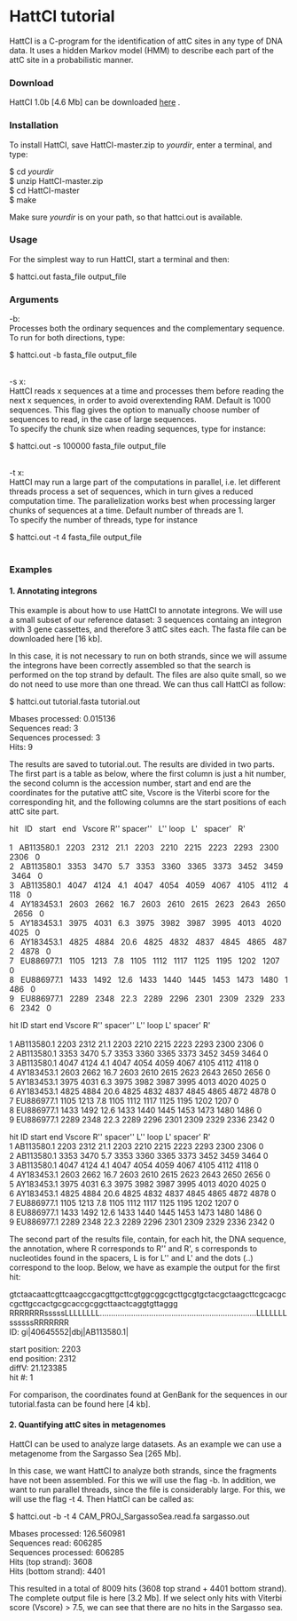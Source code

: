 HattCI tutorial
====

HattCI is a C-program for the identification of attC sites in any type of DNA data. It uses a hidden Markov model (HMM) to describe each part of the attC site in a probabilistic manner.

### Download

HattCI 1.0b [4.6 Mb] can be downloaded [here](https://github.com/maribuon/HattCI/archive/master.zip "Download HattCI 1.0b") .

### Installation

To install HattCI, save HattCI-master.zip to *yourdir*, enter a terminal, and type:

 $ cd *yourdir* <br>
 $ unzip HattCI-master.zip <br>
 $ cd HattCI-master<br>
 $ make<br>

Make sure *yourdir* is on your path, so that hattci.out is available.

### Usage

For the simplest way to run HattCI, start a terminal and then: <br>

$ hattci.out fasta_file output_file

### Arguments

-b: <br>
Processes both the ordinary sequences and the complementary sequence. <br>
To run for both directions, type:

$ hattci.out -b fasta_file  output_file<br><br>

-s x: <br>
HattCI reads x sequences at a time and processes them before reading the next x sequences, in order to avoid overextending RAM. Default is 1000 sequences. This flag gives the option to manually choose number of sequences to read, in the case of large sequences. <br>
To specify the chunk size when reading sequences, type for instance: 

 $ hattci.out -s 100000  fasta_file  output_file <br><br>

-t x:<br>
HattCI may run a large part of the computations in parallel, i.e. let different threads process a set of sequences, which in turn gives a reduced computation time. The parallelization works best when processing larger chunks of sequences at a time. Default number of threads are 1.<br>
To specify the number of threads, type for instance

$ hattci.out -t 4  fasta_file  output_file<br><br>

### Examples

#### 1. Annotating integrons

This example is about how to use HattCI to annotate integrons. We will use a small subset of our reference dataset: 3 sequences containg an integron with 3 gene cassettes, and therefore 3 attC sites each. The fasta file can be downloaded here [16 kb].

In this case, it is not necessary to run on both strands, since we will assume the integrons have been correctly assembled so that the search is performed on the top strand by default. The files are also quite small, so we do not need to use more than one thread. We can thus call HattCI as follow:

$ hattci.out  tutorial.fasta   tutorial.out

Mbases processed: 0.015136<br>
Sequences read: 3 <br>
Sequences processed: 3 <br>
Hits: 9 <br>

The results are saved to tutorial.out. The results are divided in two parts. The first part is a table as below, where the first column is just a hit number, the second column is the accession number, start and end are the coordinates for the putative attC site, Vscore is the Viterbi score for the corresponding hit, and the following columns are the start positions of each attC site part. <br>

hit&nbsp;&nbsp;&nbsp;ID&nbsp;&nbsp;&nbsp;start&nbsp;&nbsp;&nbsp;end&nbsp;&nbsp;&nbsp;Vscore	R''	spacer''&nbsp;&nbsp;&nbsp;L''	loop&nbsp;&nbsp;&nbsp;L'&nbsp;&nbsp;&nbsp;spacer'&nbsp;&nbsp;&nbsp;R' <br>	
1&nbsp;&nbsp;&nbsp;AB113580.1&nbsp;&nbsp;&nbsp;2203&nbsp;&nbsp;&nbsp;2312&nbsp;&nbsp;&nbsp;21.1&nbsp;&nbsp;&nbsp;2203&nbsp;&nbsp;&nbsp;2210&nbsp;&nbsp;&nbsp;2215&nbsp;&nbsp;&nbsp;2223&nbsp;&nbsp;&nbsp;2293&nbsp;&nbsp;&nbsp;2300&nbsp;&nbsp;&nbsp;2306&nbsp;&nbsp;&nbsp;0<br>
2&nbsp;&nbsp;&nbsp;AB113580.1&nbsp;&nbsp;&nbsp;3353&nbsp;&nbsp;&nbsp;3470&nbsp;&nbsp;&nbsp;5.7&nbsp;&nbsp;&nbsp;3353&nbsp;&nbsp;&nbsp;3360&nbsp;&nbsp;&nbsp;3365&nbsp;&nbsp;&nbsp;3373&nbsp;&nbsp;&nbsp;3452&nbsp;&nbsp;&nbsp;3459&nbsp;&nbsp;&nbsp;3464&nbsp;&nbsp;&nbsp;0<br>
3&nbsp;&nbsp;&nbsp;AB113580.1&nbsp;&nbsp;&nbsp;4047&nbsp;&nbsp;&nbsp;4124&nbsp;&nbsp;&nbsp;4.1&nbsp;&nbsp;&nbsp;4047&nbsp;&nbsp;&nbsp;4054&nbsp;&nbsp;&nbsp;4059&nbsp;&nbsp;&nbsp;4067&nbsp;&nbsp;&nbsp;4105&nbsp;&nbsp;&nbsp;4112&nbsp;&nbsp;&nbsp;4118&nbsp;&nbsp;&nbsp;0<br>
4&nbsp;&nbsp;&nbsp;AY183453.1&nbsp;&nbsp;&nbsp;2603&nbsp;&nbsp;&nbsp;2662&nbsp;&nbsp;&nbsp;16.7&nbsp;&nbsp;&nbsp;2603&nbsp;&nbsp;&nbsp;2610&nbsp;&nbsp;&nbsp;2615&nbsp;&nbsp;&nbsp;2623&nbsp;&nbsp;&nbsp;2643&nbsp;&nbsp;&nbsp;2650&nbsp;&nbsp;&nbsp;2656&nbsp;&nbsp;&nbsp;0<br>
5&nbsp;&nbsp;&nbsp;AY183453.1&nbsp;&nbsp;&nbsp;3975&nbsp;&nbsp;&nbsp;4031&nbsp;&nbsp;&nbsp;6.3&nbsp;&nbsp;&nbsp;3975&nbsp;&nbsp;&nbsp;3982&nbsp;&nbsp;&nbsp;3987&nbsp;&nbsp;&nbsp;3995&nbsp;&nbsp;&nbsp;4013&nbsp;&nbsp;&nbsp;4020&nbsp;&nbsp;&nbsp;4025&nbsp;&nbsp;&nbsp;0<br>
6&nbsp;&nbsp;&nbsp;AY183453.1&nbsp;&nbsp;&nbsp;4825&nbsp;&nbsp;&nbsp;4884&nbsp;&nbsp;&nbsp;20.6&nbsp;&nbsp;&nbsp;4825&nbsp;&nbsp;&nbsp;4832&nbsp;&nbsp;&nbsp;4837&nbsp;&nbsp;&nbsp;4845&nbsp;&nbsp;&nbsp;4865&nbsp;&nbsp;&nbsp;4872&nbsp;&nbsp;&nbsp;4878&nbsp;&nbsp;&nbsp;0<br>
7&nbsp;&nbsp;&nbsp;EU886977.1&nbsp;&nbsp;&nbsp;1105&nbsp;&nbsp;&nbsp;1213&nbsp;&nbsp;&nbsp;7.8&nbsp;&nbsp;&nbsp;1105&nbsp;&nbsp;&nbsp;1112&nbsp;&nbsp;&nbsp;1117&nbsp;&nbsp;&nbsp;1125&nbsp;&nbsp;&nbsp;1195&nbsp;&nbsp;&nbsp;1202&nbsp;&nbsp;&nbsp;1207&nbsp;&nbsp;&nbsp;0<br>
8&nbsp;&nbsp;&nbsp;EU886977.1&nbsp;&nbsp;&nbsp;1433&nbsp;&nbsp;&nbsp;1492&nbsp;&nbsp;&nbsp;12.6&nbsp;&nbsp;&nbsp;1433&nbsp;&nbsp;&nbsp;1440&nbsp;&nbsp;&nbsp;1445&nbsp;&nbsp;&nbsp;1453&nbsp;&nbsp;&nbsp;1473&nbsp;&nbsp;&nbsp;1480&nbsp;&nbsp;&nbsp;1486&nbsp;&nbsp;&nbsp;0<br>
9&nbsp;&nbsp;&nbsp;EU886977.1&nbsp;&nbsp;&nbsp;2289&nbsp;&nbsp;&nbsp;2348&nbsp;&nbsp;&nbsp;22.3&nbsp;&nbsp;&nbsp;2289&nbsp;&nbsp;&nbsp;2296&nbsp;&nbsp;&nbsp;2301&nbsp;&nbsp;&nbsp;2309&nbsp;&nbsp;&nbsp;2329&nbsp;&nbsp;&nbsp;2336&nbsp;&nbsp;&nbsp;2342&nbsp;&nbsp;&nbsp;0<br>



hit&nbsp;ID&nbsp;start&nbsp;end&nbsp;Vscore	R''	spacer''&nbsp;L''	loop&nbsp;L'&nbsp;spacer'&nbsp;R' <br>	
1&nbsp;AB113580.1&nbsp;2203&nbsp;2312&nbsp;21.1&nbsp;2203&nbsp;2210&nbsp;2215&nbsp;2223&nbsp;2293&nbsp;2300&nbsp;2306&nbsp;0<br>
2&nbsp;AB113580.1&nbsp;3353&nbsp;3470&nbsp;5.7&nbsp;3353&nbsp;3360&nbsp;3365&nbsp;3373&nbsp;3452&nbsp;3459&nbsp;3464&nbsp;0<br>
3&nbsp;AB113580.1&nbsp;4047&nbsp;4124&nbsp;4.1&nbsp;4047&nbsp;4054&nbsp;4059&nbsp;4067&nbsp;4105&nbsp;4112&nbsp;4118&nbsp;0<br>
4&nbsp;AY183453.1&nbsp;2603&nbsp;2662&nbsp;16.7&nbsp;2603&nbsp;2610&nbsp;2615&nbsp;2623&nbsp;2643&nbsp;2650&nbsp;2656&nbsp;0<br>
5&nbsp;AY183453.1&nbsp;3975&nbsp;4031&nbsp;6.3&nbsp;3975&nbsp;3982&nbsp;3987&nbsp;3995&nbsp;4013&nbsp;4020&nbsp;4025&nbsp;0<br>
6&nbsp;AY183453.1&nbsp;4825&nbsp;4884&nbsp;20.6&nbsp;4825&nbsp;4832&nbsp;4837&nbsp;4845&nbsp;4865&nbsp;4872&nbsp;4878&nbsp;0<br>
7&nbsp;EU886977.1&nbsp;1105&nbsp;1213&nbsp;7.8&nbsp;1105&nbsp;1112&nbsp;1117&nbsp;1125&nbsp;1195&nbsp;1202&nbsp;1207&nbsp;0<br>
8&nbsp;EU886977.1&nbsp;1433&nbsp;1492&nbsp;12.6&nbsp;1433&nbsp;1440&nbsp;1445&nbsp;1453&nbsp;1473&nbsp;1480&nbsp;1486&nbsp;0<br>
9&nbsp;EU886977.1&nbsp;2289&nbsp;2348&nbsp;22.3&nbsp;2289&nbsp;2296&nbsp;2301&nbsp;2309&nbsp;2329&nbsp;2336&nbsp;2342&nbsp;0<br>

hit&nbsp;ID 	start 	end 	Vscore	R''	spacer'' 	L''	loop 	L' 	spacer' 	R' <br>	
1 	AB113580.1 	2203 	2312 	21.1 	2203 	2210 	2215 	2223 	2293 	2300 	2306 	0<br>
2 	AB113580.1 	3353 	3470 	5.7 	3353 	3360 	3365 	3373 	3452 	3459 	3464 	0<br>
3 	AB113580.1 	4047 	4124 	4.1 	4047 	4054 	4059 	4067 	4105 	4112 	4118 	0<br>
4 	AY183453.1 	2603 	2662 	16.7 	2603 	2610 	2615 	2623 	2643 	2650 	2656 	0<br>
5 	AY183453.1 	3975 	4031 	6.3 	3975 	3982 	3987 	3995 	4013 	4020 	4025 	0<br>
6 	AY183453.1 	4825 	4884 	20.6 	4825 	4832 	4837 	4845 	4865 	4872 	4878 	0<br>
7 	EU886977.1 	1105 	1213 	7.8 	1105 	1112 	1117 	1125 	1195 	1202 	1207 	0<br>
8 	EU886977.1 	1433 	1492 	12.6 	1433 	1440 	1445 	1453 	1473 	1480 	1486 	0<br>
9 	EU886977.1 	2289 	2348 	22.3 	2289 	2296 	2301 	2309 	2329 	2336 	2342 	0<br>

The second part of the results file, contain, for each hit, the DNA sequence, the annotation, where R corresponds to R'' and R', s corresponds to nucleotides found in the spacers, L is for L'' and L' and the dots (..) correspond to the loop. Below, we have as example the output for the first hit:

gtctaacaattcgttcaagccgacgttgcttcgtggcggcgcttgcgtgctacgctaagcttcgcacgccgcttgccactgcgcaccgcggcttaactcaggtgttaggg<br>
RRRRRRRsssssLLLLLLLL......................................................................LLLLLLLssssssRRRRRRR<br>
ID: gi|40645552|dbj|AB113580.1|

start position: 2203<br>
end position: 2312<br>
diffV: 21.123385<br>
hit #: 1<br>

For comparison, the coordinates found at GenBank for the sequences in our tutorial.fasta can be found here [4 kb].

#### 2. Quantifying attC sites in metagenomes

HattCI can be used to analyze large datasets. As an example we can use a metagenome from the Sargasso Sea [265 Mb].<br>

In this case, we want HattCI to analyze both strands, since the fragments have not been assembled. For this we will use the flag -b. In addition, we want to run parallel threads, since the file is considerably large. For this, we will use the flag -t 4. Then HattCI can be called as:

$ hattci.out  -b  -t 4  CAM_PROJ_SargassoSea.read.fa  sargasso.out

Mbases processed: 126.560981<br>
Sequences read: 606285<br>
Sequences processed: 606285<br>
Hits (top strand): 3608<br>
Hits (bottom strand): 4401<br>

This resulted in a total of 8009 hits (3608 top strand + 4401 bottom strand). The complete output file is here [3.2 Mb]. If we select only hits with Viterbi score (Vscore) > 7.5, we can see that there are no hits in the Sargasso sea.
